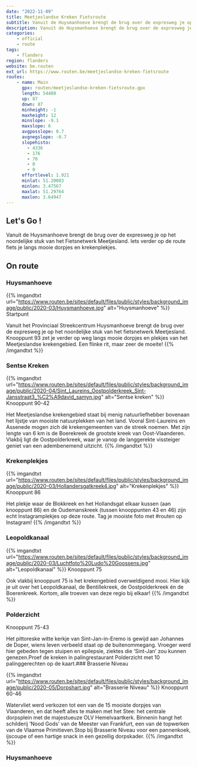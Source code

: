 ```yaml
---
date: "2022-11-09"
title: Meetjeslandse Kreken Fietsroute
subtitle: Vanuit de Huysmanhoeve brengt de brug over de expresweg je op het noordelijke stuk van het Fietsnetwerk Meetjesland
description: Vanuit de Huysmanhoeve brengt de brug over de expresweg je op het noordelijke stuk van het Fietsnetwerk Meetjesland
categories:
    - official
    - route
tags:
    - flanders
region: flanders
website: be.routen
ext_url: https://www.routen.be/meetjeslandse-kreken-fietsroute
routes:
    - name: Main
      gpx: routen/meetjeslandse-kreken-fietsroute.gpx
      length: 54480
      up: 87
      down: 87
      minheight: -1
      maxheight: 12
      minslope: -9.1
      maxslope: 6
      avgposslope: 0.7
      avgnegslope: -0.7
      slopehisto:
        - 4336
        - 176
        - 70
        - 0
        - 0
      effortlevel: 1.921
      minlat: 51.20083
      minlon: 3.47567
      maxlat: 51.29764
      maxlon: 3.64947
---
```


## Let's Go ! 

Vanuit de Huysmanhoeve brengt de brug over de expresweg je op het noordelijke stuk van het Fietsnetwerk Meetjesland. Iets verder op de route fiets je langs mooie dorpjes en krekenplekjes.

## On route

### Huysmanhoeve

{{% imgandtxt url="https://www.routen.be/sites/default/files/public/styles/background_image/public/2020-03/Huysmanhoeve.jpg" alt="Huysmanhoeve" %}}
Startpunt

Vanuit het Provinciaal Streekcentrum Huysmanhoeve brengt de brug over de expresweg je op het noordelijke stuk van het fietsnetwerk Meetjesland. Knooppunt 93 zet je verder op weg langs mooie dorpjes en plekjes van het Meetjeslandse krekengebied. Een flinke rit, maar zeer de moeite!
{{% /imgandtxt %}}

### Sentse Kreken

{{% imgandtxt url="https://www.routen.be/sites/default/files/public/styles/background_image/public/2020-04/Sint_Laureins_Oostpolderkreek_Sint-Jansstraat3_%C2%A9david_samyn.jpg" alt="Sentse kreken" %}}
Knooppunt 90-42

Het Meetjeslandse krekengebied staat bij menig natuurliefhebber bovenaan het lijstje van mooiste natuurplekken van het land. Vooral Sint-Laureins en Assenede mogen zich dé krekengemeenten van de streek noemen. Met zijn lengte van 6 km is de Boerekreek de grootste kreek van Oost-Vlaanderen. Vlakbij ligt de Oostpolderkreek, waar je vanop de langgerekte vissteiger geniet van een adembenemend uitzicht.
{{% /imgandtxt %}}

### Krekenplekjes

{{% imgandtxt url="https://www.routen.be/sites/default/files/public/styles/background_image/public/2020-03/Hollandersgatkreek4.jpg" alt="Krekenplekjes" %}}
Knooppunt 86

Het plekje waar de Blokkreek en het Hollandsgat elkaar kussen (aan knooppunt 86) en de Oudemanskreek (tussen knooppunten 43 en 46) zijn echt Instagramplekjes op deze route. Tag je mooiste foto met #routen op Instagram!
{{% /imgandtxt %}}

### Leopoldkanaal

{{% imgandtxt url="https://www.routen.be/sites/default/files/public/styles/background_image/public/2020-03/Luchtfoto%20Ludo%20Goossens.jpg" alt="Leopoldkanaal" %}}
Knooppunt 75

Ook vlakbij knooppunt 75 is het krekengebied overweldigend mooi. Hier kijk je uit over het Leopoldkanaal, de Bentillekreek, de Oostpolderkreek én de Boerenkreek. Kortom, alle troeven van deze regio bij elkaar!
{{% /imgandtxt %}}

### Polderzicht

Knooppunt 75-43

Het pittoreske witte kerkje van Sint-Jan-in-Eremo is gewijd aan Johannes de Doper, wiens leven verbeeld staat op de buitenommegang. Vroeger werd hier gebeden tegen stuipen en epilepsie, ziektes die ‘Sint-Jan’ zou kunnen genezen.Proef de kreken in palingrestaurant Polderzicht met 10 palinggerechten op de kaart.### Brasserie Niveau

{{% imgandtxt url="https://www.routen.be/sites/default/files/public/styles/background_image/public/2020-05/Dorpshart.jpg" alt="Brasserie Niveau" %}}
Knooppunt 60-46

Watervliet werd verkozen tot een van de 15 mooiste dorpjes van Vlaanderen, en dat heeft alles te maken met het Stee: het centrale dorpsplein met de majestueuze OLV Hemelvaartkerk. Binnenin hangt het schilderij ‘Nood Gods’ van de Meester van Frankfurt, een van dé topwerken van de Vlaamse Primitieven.Stop bij Brasserie Niveau voor een pannenkoek, ijscoupe of een hartige snack in een gezellig dorpskader.
{{% /imgandtxt %}}

### Huysmanhoeve


